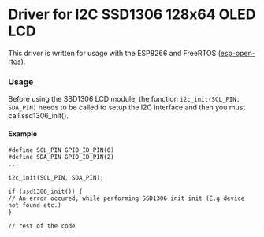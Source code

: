 # Driver for I2C SSD1306 128x64 OLED LCD

This driver is written for usage with the ESP8266 and FreeRTOS ([esp-open-rtos](https://github.com/SuperHouse/esp-open-rtos)).

### Usage

Before using the SSD1306 LCD module, the function `i2c_init(SCL_PIN, SDA_PIN)` needs to be called to setup the I2C interface and then you must call ssd1306_init().

#### Example 

```
#define SCL_PIN GPIO_ID_PIN(0)
#define SDA_PIN GPIO_ID_PIN(2)
...

i2c_init(SCL_PIN, SDA_PIN);

if (ssd1306_init()) {
// An error occured, while performing SSD1306 init init (E.g device not found etc.)
}

// rest of the code
```




